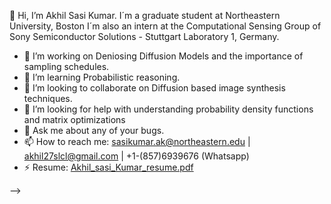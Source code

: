 👋 Hi, I’m Akhil Sasi Kumar. I´m a graduate student at Northeastern University, Boston
I´m also an intern at the Computational Sensing Group of Sony Semiconductor Solutions - Stuttgart Laboratory 1, Germany.

- 🔭 I’m working on Deniosing Diffusion Models and the importance of sampling schedules.
- 🌱 I’m learning Probabilistic reasoning.
- 👯 I’m looking to collaborate on Diffusion based image synthesis techniques.
- 🤔 I’m looking for help with understanding probability density functions and matrix optimizations
- 💬 Ask me about any of your bugs.
- 📫 How to reach me: sasikumar.ak@northeastern.edu | akhil27slcl@gmail.com | +1-(857)6939676 (Whatsapp)
- ⚡ Resume: [Akhil_sasi_Kumar_resume.pdf](https://github.com/stncil/stncil/files/11313561/Akhil_sasi_Kumar_resume.pdf)

-->
